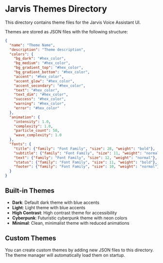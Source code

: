 # Jarvis Themes Directory

This directory contains theme files for the Jarvis Voice Assistant UI.

Themes are stored as JSON files with the following structure:

```json
{
  "name": "Theme Name",
  "description": "Theme description",
  "colors": {
    "bg_dark": "#hex_color",
    "bg_medium": "#hex_color",
    "bg_gradient_top": "#hex_color",
    "bg_gradient_bottom": "#hex_color",
    "accent": "#hex_color",
    "accent_glow": "#hex_color",
    "accent_secondary": "#hex_color",
    "text": "#hex_color",
    "text_dim": "#hex_color",
    "success": "#hex_color",
    "warning": "#hex_color",
    "error": "#hex_color"
  },
  "animation": {
    "intensity": 1.0,
    "complexity": 1.0,
    "particle_count": 50,
    "wave_complexity": 1.0
  },
  "fonts": {
    "title": {"family": "Font Family", "size": 28, "weight": "bold"},
    "subtitle": {"family": "Font Family", "size": 11, "weight": "normal"},
    "text": {"family": "Font Family", "size": 12, "weight": "normal"},
    "status": {"family": "Font Family", "size": 11, "weight": "bold"},
    "footer": {"family": "Font Family", "size": 10, "weight": "normal"}
  }
}
```

## Built-in Themes

- **Dark**: Default dark theme with blue accents
- **Light**: Light theme with blue accents
- **High Contrast**: High contrast theme for accessibility
- **Cyberpunk**: Futuristic cyberpunk theme with neon colors
- **Minimal**: Clean, minimalist theme with reduced animations

## Custom Themes

You can create custom themes by adding new JSON files to this directory. The theme manager will automatically load them on startup.